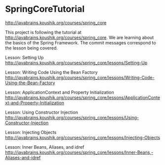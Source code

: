 # SpringCoreTutorial
http://javabrains.koushik.org/courses/spring_core

This project is following the tutorial at http://javabrains.koushik.org/courses/spring_core. We are learning about
the basics of the Spring Framework. The commit messages correspond to the lesson being covered.

Lesson: Setting Up
http://javabrains.koushik.org/courses/spring_core/lessons/Setting-Up

Lesson: Writing Code Using the Bean Factory
http://javabrains.koushik.org/courses/spring_core/lessons/Writing-Code-Using-the-Bean-Factory

Lesson: ApplicationContext and Property Initialization
http://javabrains.koushik.org/courses/spring_core/lessons/ApplicationContext-and-Property-Initialization

Lesson: Using Constructor Injection
http://javabrains.koushik.org/courses/spring_core/lessons/Using-Constructor-Injection

Lesson: Injecting Objects
http://javabrains.koushik.org/courses/spring_core/lessons/Injecting-Objects

Lesson: Inner Beans, Aliases, and idref
http://javabrains.koushik.org/courses/spring_core/lessons/Inner-Beans,-Aliases-and-idref